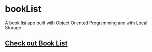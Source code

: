 # bookList

A book list app built with Object Oriented Programming and with Local Storage

## [ Check out Book List](https://gerardinhoo.github.io/bookList/) 

